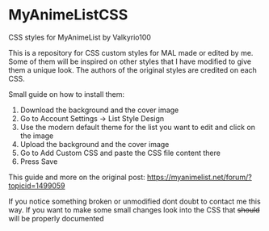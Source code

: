 # MyAnimeListCSS
CSS styles for MyAnimeList by Valkyrio100

This is a repository for CSS custom styles for MAL made or edited by me. 
Some of them will be inspired on other styles that I have modified to give them a unique look. The authors of the original styles
are credited on each CSS.

Small guide on how to install them:
  1. Download the background and the cover image 
  2. Go to Account Settings -> List Style Design
  3. Use the modern default theme for the list you want to edit and click on the image 
  4. Upload the background and the cover image
  5. Go to Add Custom CSS and paste the CSS file content there
  6. Press Save 
  
This guide and more on the original post: https://myanimelist.net/forum/?topicid=1499059

If you notice something broken or unmodified dont doubt to contact me this way.
If you want to make some small changes look into the CSS that ~~should~~ will be properly documented

